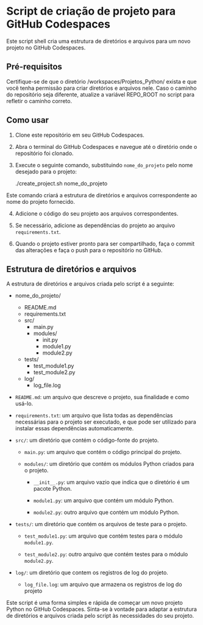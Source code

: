 # Script de criação de projeto para GitHub Codespaces

Este script shell cria uma estrutura de diretórios e arquivos para um novo projeto no GitHub Codespaces.

## Pré-requisitos

Certifique-se de que o diretório /workspaces/Projetos_Python/ exista e que você tenha permissão para criar diretórios e arquivos nele. Caso o caminho do repositório seja diferente, atualize a variável REPO_ROOT no script para refletir o caminho correto.


## Como usar

1. Clone este repositório em seu GitHub Codespaces.

2. Abra o terminal do GitHub Codespaces e navegue até o diretório onde o repositório foi clonado.

3. Execute o seguinte comando, substituindo `nome_do_projeto` pelo nome desejado para o projeto:

	./create_project.sh nome_do_projeto

Este comando criará a estrutura de diretórios e arquivos correspondente ao nome do projeto fornecido.

4. Adicione o código do seu projeto aos arquivos correspondentes.

5. Se necessário, adicione as dependências do projeto ao arquivo `requirements.txt`.

6. Quando o projeto estiver pronto para ser compartilhado, faça o commit das alterações e faça o push para o repositório no GitHub.

## Estrutura de diretórios e arquivos

A estrutura de diretórios e arquivos criada pelo script é a seguinte:

- nome_do_projeto/

    - README.md
    - requirements.txt
    - src/
      - main.py
      - modules/
        - init.py
        - module1.py
        - module2.py
    - tests/
      - test_module1.py
      - test_module2.py
    - log/
      - log_file.log  

- `README.md`: um arquivo que descreve o projeto, sua finalidade e como usá-lo.

- `requirements.txt`: um arquivo que lista todas as dependências necessárias para o projeto ser executado, e que pode ser utilizado para instalar essas dependências automaticamente.

- `src/`: um diretório que contém o código-fonte do projeto.

  - `main.py`: um arquivo que contém o código principal do projeto.

  - `modules/`: um diretório que contém os módulos Python criados para o projeto.

    - `__init__.py`: um arquivo vazio que indica que o diretório é um pacote Python.

    - `module1.py`: um arquivo que contém um módulo Python.

    - `module2.py`: outro arquivo que contém um módulo Python.

- `tests/`: um diretório que contém os arquivos de teste para o projeto.

  - `test_module1.py`: um arquivo que contém testes para o módulo `module1.py`.

  - `test_module2.py`: outro arquivo que contém testes para o módulo `module2.py`.

- `log/`: um diretório que contem os registros de log do projeto.

  - `log_file.log`: um arquivo que armazena os registros de log do projeto 
   
Este script é uma forma simples e rápida de começar um novo projeto Python no GitHub Codespaces. Sinta-se à vontade para adaptar a estrutura de diretórios e arquivos criada pelo script às necessidades do seu projeto.
